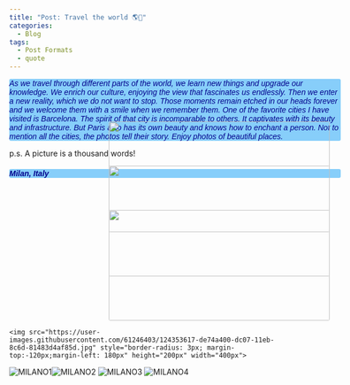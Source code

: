```yaml
---
title: "Post: Travel the world 🌎🛫"
categories:
  - Blog
tags:
  - Post Formats
  - quote
---
```


<!DOCTYPE html>
<html lang="en">
<head>
    <meta charset="UTF-8">
    <title>Title</title>
    <meta name="keywords" content="" />
    <meta name="description" content="" />
    <meta http-equiv="content-type" content="text/html; charset=utf-8" />
    <title>Uncovered by FCSE</title>
    <link href='https://fonts.googleapis.com/css?family=Oswald:400,300' rel='stylesheet' type='text/css' />
    <link href='https://fonts.googleapis.com/css?family=Abel%7CSatisfy' rel='stylesheet' type='text/css' />
</head>
<body>
   <p style="font-family: satisfy, Arial, serif; font-style: italic;background-color: lightskyblue;color: darkblue;
        border-radius: 3px; width: 600px">
  As we travel through different parts of the world, we learn new things and upgrade our knowledge. We enrich our culture, enjoying the view that fascinates us endlessly. Then we enter a new reality, which we do not want to stop. Those moments remain etched in our heads forever and we welcome them with a smile when we remember them. One of the favorite cities I have visited is Barcelona. The spirit of that city is incomparable to others. It captivates with its beauty and infrastructure. But Paris also has its own beauty and knows how to enchant a person. Not to mention all the cities, the photos tell their story. Enjoy photos of beautiful places.<br>

  p.s. A picture is a thousand words!
  </p>
   <h4 style="font-family: satisfy, Arial, serif; font-style: italic;background-color: lightskyblue;color: darkblue;
        border-radius: 3px; width: 600px">
        Milan, Italy
        </h4>
  <p background-color: lightskyblue;color: darkblue; border-radius: 3px">
              
  <img src="https://user-images.githubusercontent.com/61246403/124353596-c7ce4d00-dc07-11eb-9b1b-49bed8e9222c.jpg" style="border-radius: 3px; margin-top:-120px;margin-left: 180px" height="200px" width="400px">
  
  <img src="https://user-images.githubusercontent.com/61246403/124353611-d6b4ff80-dc07-11eb-9d77-a4e9c7f032f8.jpg" style="border-radius: 3px; margin-top:-120px;margin-left: 180px" height="200px" width="400px">
  
  <img src="https://user-images.githubusercontent.com/61246403/124353614-dae11d00-dc07-11eb-974e-525a857ccc08.jpg" style="border-radius: 3px; margin-top:-120px;margin-left: 180px" height="200px" width="400px">
  
    <img src="https://user-images.githubusercontent.com/61246403/124353617-de74a400-dc07-11eb-8c6d-81483d4af85d.jpg" style="border-radius: 3px; margin-top:-120px;margin-left: 180px" height="200px" width="400px">
  
  
![MILANO1](https://user-images.githubusercontent.com/61246403/124353596-c7ce4d00-dc07-11eb-9b1b-49bed8e9222c.jpg)![MILANO2](https://user-images.githubusercontent.com/61246403/124353611-d6b4ff80-dc07-11eb-9d77-a4e9c7f032f8.jpg)
![MILANO3](https://user-images.githubusercontent.com/61246403/124353614-dae11d00-dc07-11eb-974e-525a857ccc08.jpg)
![MILANO4](https://user-images.githubusercontent.com/61246403/124353617-de74a400-dc07-11eb-8c6d-81483d4af85d.jpg)

  
  
  
  
  
  
  
  
  
  
